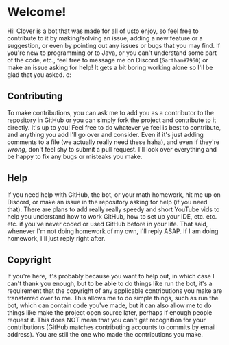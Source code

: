 # Welcome!
Hi! Clover is a bot that was made for all of usto enjoy, so feel free to contribute to it by making/solving an issue, adding a new feature or a suggestion, or even by pointing out any issues or bugs that you may find. If you're new to programming or to Java, or you can't understand some part of the code, etc., feel free to message me on Discord (`Gartham#7960`) or make an issue asking for help! It gets a bit boring working alone so I'll be glad that you asked. c:

## Contributing
To make contributions, you can ask me to add you as a contributor to the repository in GitHub or you can simply fork the project and contribute to it directly. It's up to you! Feel free to do whatever ye feel is best to contribute, and anything you add I'll go over and consider. Even if it's just adding comments to a file (we actually really need these haha), and even if they're *wrong*, don't feel shy to submit a pull request. I'll look over everything and be happy to fix any bugs or misteaks you make.

## Help
If you need help with GitHub, the bot, or your math homework, hit me up on Discord, or make an issue in the repository asking for help (if you need that). There are plans to add really really speedy and short YouTube vids to help you understand how to work GitHub, how to set up your IDE, etc. etc. etc. if you've never coded or used GitHub before in your life. That said, whenever I'm not doing homework of my own, I'll reply ASAP. If I am doing homework, I'll just reply right after.

## Copyright
If you're here, it's probably because you want to help out, in which case I can't thank you enough, but to be able to do things like run the bot, it's a requirement that the copyright of any applicable contributions you make are transferred over to me. This allows me to do simple things, such as run the bot, which can contain code you've made, but it can also allow me to do things like make the project open source later, perhaps if enough people request it. This does NOT mean that you can't get recognition for your contributions (GitHub matches contributing accounts to commits by email address). You are still the one who made the contributions you make.
